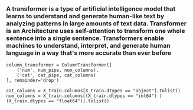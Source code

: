 ### A transformer is a type of artificial intelligence model that learns to understand and generate human-like text by analyzing patterns in large amounts of text data.  Transformer is an Architecture uses self-attention to transform one whole sentence into a single sentence.  Transformers enable machines to understand, interpret, and generate human language in a way that's more accurate than ever before

```
column_transformer = ColumnTransformer([
    ('num', num_pipe, num_columns),
    ('cat', cat_pipe, cat_columns)
], remainder='drop')

cat_columns = X_train.columns[X_train.dtypes == "object"].tolist()
num_columns = X_train.columns[(X_train.dtypes == "int64") | (X_train.dtypes == "float64")].tolist()
```
